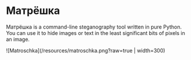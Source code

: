 Матрёшка
=========

Матрёшка is a command-line steganography tool written in pure Python. You can use it to hide images or text in the least significant bits of pixels in an image. 

![Matroschka](/resources/matroschka.png?raw=true | width=300)
